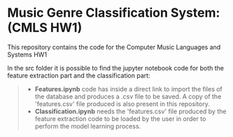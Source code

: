 # Music Genre Classification System: (CMLS HW1)

This repository contains the code for the Computer Music Languages and Systems HW1 

In the src folder it is possible to find the jupyter notebook code for both the feature extraction part and the classification part: 
>* **Features.ipynb** code has inside a direct link to import the files of the database and produces a .csv file to be saved. A copy of 
the 'features.csv' file produced is also present in this repository.
>* **Classification.ipynb** needs the 'features.csv' file produced by the feature extraction code to be loaded by the user in order to 
perform the model learning process. 
